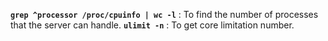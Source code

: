**`grep ^processor /proc/cpuinfo | wc -l`** : To find the number of processes that the server can handle.
**`ulimit -n`** : To get core limitation number.
